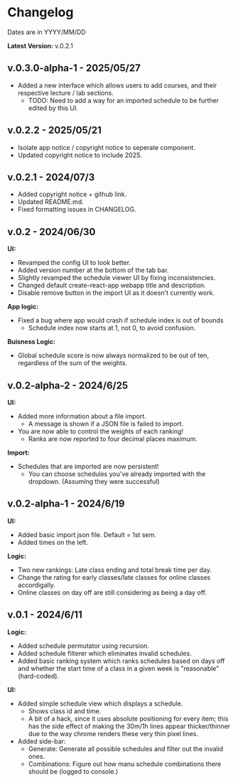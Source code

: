 # Changelog

Dates are in YYYY/MM/DD

**Latest Version:** v.0.2.1

## v.0.3.0-alpha-1 - 2025/05/27
-	Added a new interface which allows users to add courses, and their respective lecture / lab sections.
    - TODO: Need to add a way for an imported schedule to be further edited by this UI.

## v.0.2.2 - 2025/05/21

-   Isolate app notice / copyright notice to seperate component.
-   Updated copyright notice to include 2025.

## v.0.2.1 - 2024/07/3

-   Added copyright notice + github link.
-   Updated README.md.
-   Fixed formatting issues in CHANGELOG.

## v.0.2 - 2024/06/30

**UI:**

-   Revamped the config UI to look better.
-   Added version number at the bottom of the tab bar.
-   Slightly revamped the schedule viewer UI by fixing inconsistencies.
-   Changed default create-react-app webapp title and description.
-   Disable remove button in the import UI as it doesn't currently work.

**App logic:**

-   Fixed a bug where app would crash if schedule index is out of bounds
    -   Schedule index now starts at 1, not 0, to avoid confusion.

**Buisness Logic:**

-   Global schedule score is now always normalized to be out of ten, regardless of the sum of the weights.

## v.0.2-alpha-2 - 2024/6/25

**UI:**

-   Added more information about a file import.
    -   A message is shown if a JSON file is failed to import.
-   You are now able to control the weights of each ranking!
    -   Ranks are now reported to four decimal places maximum.

**Import:**

-   Schedules that are imported are now persistent!
    -   You can choose schedules you've already imported with the dropdown. (Assuming they were successful)

## v.0.2-alpha-1 - 2024/6/19

**UI:**

-   Added basic import json file. Default = 1st sem.
-   Added times on the left.

**Logic:**

-   Two new rankings: Late class ending and total break time per day.
-   Change the rating for early classes/late classes for online classes accordigally.
-   Online classes on day off are still considering as being a day off.

## v.0.1 - 2024/6/11

**Logic:**

-   Added schedule permutator using recursion.
-   Added schedule filterer which eliminates invalid schedules.
-   Added basic ranking system which ranks schedules based on days off and whether the start time of a class in a given week is "reasonable" (hard-coded).

**UI:**

-   Added simple schedule view which displays a schedule.
    -   Shows class id and time.
    -   A bit of a hack, since it uses absolute positioning for every item; this has the side effect of making the 30m/1h lines appear thicker/thinner due to the way chrome renders these very thin pixel lines.
-   Added side-bar:
    -   Generate: Generate all possible schedules and filter out the invalid ones.
    -   Combinations: Figure out how manu schedule combinations there should be (logged to console.)
